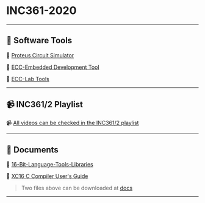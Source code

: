# INC361-2020

---

## :floppy_disk: Software Tools

:floppy_disk: [Proteus Circuit Simulator](https://drive.google.com/file/d/1pApKefZdIldTvJqVfVlSml4y2Z7PYxfl/view?usp=sharing)

:floppy_disk: [ECC-Embedded Development Tool](https://drive.google.com/file/d/14edGjD6mw1PcMFoGK_K2k3KCFA_u6wXK/view?usp=sharing)

:floppy_disk: [ECC-Lab Tools](https://drive.google.com/file/d/1iohxNeRUgHcosjESr0yiOgt4AIiI9ajZ/view?usp=sharing)



---

## :video_camera: INC361/2 Playlist

:video_camera: [All videos can be checked in the INC361/2 playlist](https://www.youtube.com/playlist?list=PLBPFpqyTjzeVduwxuTFOIMEHD_JLzoYc6)


---

## :newspaper: Documents

:newspaper: [16-Bit-Language-Tools-Libraries](http://ww1.microchip.com/downloads/en/DeviceDoc/16-Bit-Language-Tools-Libraries-DS50001456K.pdf)

:newspaper: [XC16 C Compiler User's Guide](https://ww1.microchip.com/downloads/en/DeviceDoc/50002071K.pdf)

> Two files above can be downloaded at [docs](./docs)

---
